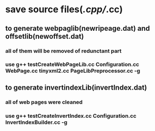 # save source files(*.cpp/*.cc)

## to generate webpaglib(newripeage.dat) and offsetlib(newoffset.dat)
### all of them will be removed of redunctant part
### use g++ testCreateWebPageLib.cc Configuration.cc WebPage.cc tinyxml2.cc PageLibPreprocessor.cc -g


## to generate invertindexLib(invertIndex.dat)
### all of web pages were cleaned
### use g++ testCreateInvertIndex.cc Configuration.cc InvertIndexBuilder.cc -g